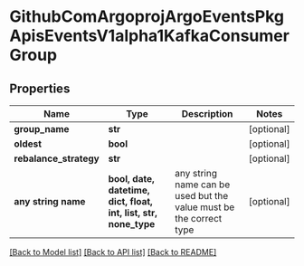 # GithubComArgoprojArgoEventsPkgApisEventsV1alpha1KafkaConsumerGroup


## Properties
Name | Type | Description | Notes
------------ | ------------- | ------------- | -------------
**group_name** | **str** |  | [optional] 
**oldest** | **bool** |  | [optional] 
**rebalance_strategy** | **str** |  | [optional] 
**any string name** | **bool, date, datetime, dict, float, int, list, str, none_type** | any string name can be used but the value must be the correct type | [optional]

[[Back to Model list]](../README.md#documentation-for-models) [[Back to API list]](../README.md#documentation-for-api-endpoints) [[Back to README]](../README.md)


